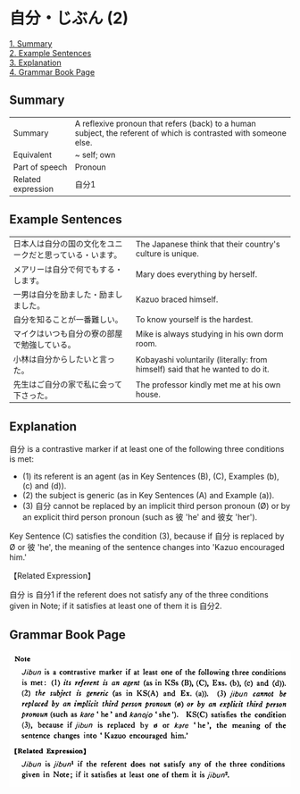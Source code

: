 # 自分・じぶん (2)

[1. Summary](#summary)<br>
[2. Example Sentences](#example-sentences)<br>
[3. Explanation](#explanation)<br>
[4. Grammar Book Page](#grammar-book-page)<br>


## Summary

<table><tr>   <td>Summary</td>   <td>A reflexive pronoun that refers (back) to a human subject, the referent of which is contrasted with someone else.</td></tr><tr>   <td>Equivalent</td>   <td>~ self; own</td></tr><tr>   <td>Part of speech</td>   <td>Pronoun</td></tr><tr>   <td>Related expression</td>   <td>自分1</td></tr></table>

## Example Sentences

<table><tr>   <td>日本人は自分の国の文化をユニークだと思っている・います。</td>   <td>The Japanese think that their country's culture is unique.</td></tr><tr>   <td>メアリーは自分で何でもする・します。</td>   <td>Mary does everything by herself.</td></tr><tr>   <td>一男は自分を励ました・励ましました。</td>   <td>Kazuo braced himself.</td></tr><tr>   <td>自分を知ることが一番難しい。</td>   <td>To know yourself is the hardest.</td></tr><tr>   <td>マイクはいつも自分の寮の部屋で勉強している。</td>   <td>Mike is always studying in his own dorm room.</td></tr><tr>   <td>小林は自分からしたいと言った。</td>   <td>Kobayashi voluntarily (literally: from himself) said that he wanted to do it.</td></tr><tr>   <td>先生はご自分の家で私に会って下さった。</td>   <td>The professor kindly met me at his own house.</td></tr></table>

## Explanation

<p><span class="cloze">自分</span> is a contrastive marker if at least one of the following three conditions is met: </p> <ul> <li>(1) its referent is an agent (as in Key Sentences (B), (C), Examples (b), (c) and (d)). </li> <li>(2) the subject is generic (as in Key Sentences (A) and Example (a)).</li> <li>(3) <span class="cloze">自分</span> cannot be replaced by an implicit third person pronoun (Ø) or by an explicit third person pronoun (such as 彼 'he' and 彼女 'her'). </li> </ul>  <p>Key Sentence (C) satisfies the condition (3), because if <span class="cloze">自分</span> is replaced by Ø or 彼 'he', the meaning of the sentence changes into 'Kazuo encouraged him.'</p>  <p>【Related Expression】</p>  <p><span class="cloze">自分</span> is 自分1 if the referent does not satisfy any of the three conditions given in Note; if it satisfies at least one of them it is <span class="cloze">自分</span>2.</p>

## Grammar Book Page

![](../img/Basic自分2.png)

